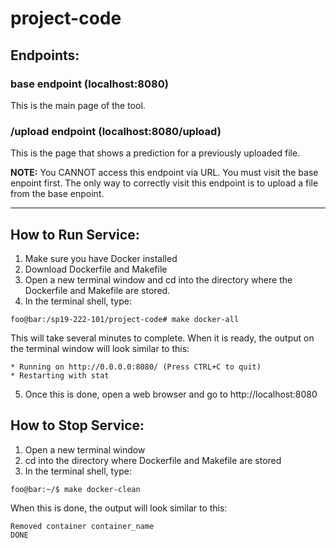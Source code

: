 # project-code
## Endpoints:
### base endpoint (localhost:8080)
This is the main page of the tool.
### /upload endpoint (localhost:8080/upload)
This is the page that shows a prediction for a previously uploaded file.


**NOTE:** You CANNOT access this endpoint via URL. You must visit the base enpoint first. The only way to correctly visit this endpoint is to upload a file from the base enpoint. 

***

## How to Run Service:
1. Make sure you have Docker installed
2. Download Dockerfile and Makefile
3. Open a new terminal window and cd into the directory where the Dockerfile and Makefile are stored.
4. In the terminal shell, type:  
```console
foo@bar:/sp19-222-101/project-code# make docker-all
```
This will take several minutes to complete. When it is ready, the output on the terminal window will look similar to this:
```console
* Running on http://0.0.0.0:8080/ (Press CTRL+C to quit)
* Restarting with stat
```
5. Once this is done, open a web browser and go to http://localhost:8080

## How to Stop Service:
1. Open a new terminal window
2. cd into the directory where Dockerfile and Makefile are stored
3. In the terminal shell, type:
```console
foo@bar:~/$ make docker-clean
```
When this is done, the output will look similar to this:
```console
Removed container container_name
DONE
```